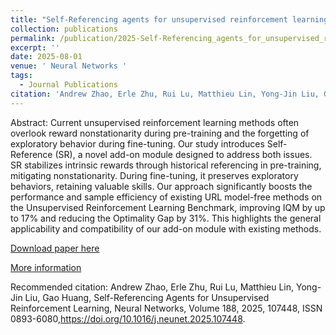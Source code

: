 ```yaml
---
title: "Self-Referencing agents for unsupervised reinforcement learning"
collection: publications
permalink: /publication/2025-Self-Referencing_agents_for_unsupervised_reinforcement_learning
excerpt: ''
date: 2025-08-01
venue: ' Neural Networks '
tags:
  - Journal Publications
citation: 'Andrew Zhao, Erle Zhu, Rui Lu, Matthieu Lin, Yong-Jin Liu, Gao Huang, Self-Referencing Agents for Unsupervised Reinforcement Learning, Neural Networks, Volume 188, 2025, 107448, ISSN 0893-6080,https://doi.org/10.1016/j.neunet.2025.107448.'
---
```


Abstract:  Current unsupervised reinforcement learning methods often overlook reward nonstationarity during pre-training and the forgetting of exploratory behavior during fine-tuning. Our study introduces Self-Reference (SR), a novel add-on module designed to address both issues. SR stabilizes intrinsic rewards through historical referencing in pre-training, mitigating nonstationarity. During fine-tuning, it preserves exploratory behaviors, retaining valuable skills. Our approach significantly boosts the performance and sample efficiency of existing URL model-free methods on the Unsupervised Reinforcement Learning Benchmark, improving IQM by up to 17% and reducing the Optimality Gap by 31%. This highlights the general applicability and compatibility of our add-on module with existing methods.



[Download paper here](http://yongjinliu.github.io/files/2025-Self-Referencing_agents_for_unsupervised_reinforcement_learning.pdf)


[More information](https://cg.cs.tsinghua.edu.cn/people/~Yongjin/Yongjin.htm)

Recommended citation: Andrew Zhao, Erle Zhu, Rui Lu, Matthieu Lin, Yong-Jin Liu, Gao Huang, Self-Referencing Agents for Unsupervised Reinforcement Learning, Neural Networks, Volume 188, 2025, 107448, ISSN 0893-6080,https://doi.org/10.1016/j.neunet.2025.107448.




